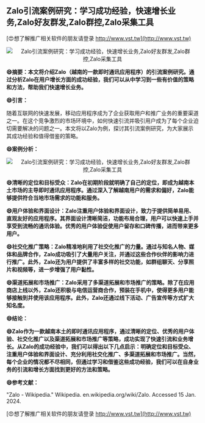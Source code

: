 ## **Zalo引流案例研究：学习成功经验，快速增长业务,Zalo好友群发,Zalo群控,Zalo采集工具**

[😍想了解推广相关软件的朋友请登录 http://www.vst.tw](http://www.vst.tw)

 <center><img src="https://vst.tw/MP4/tuiguang/png/3.png" alt="Zalo引流案例研究：学习成功经验，快速增长业务,Zalo好友群发,Zalo群控,Zalo采集工具"></center>

**😄摘要：本文将介绍Zalo（越南的一款即时通讯应用程序）的引流案例研究。通过分析Zalo在用户增长方面的成功经验，我们可以从中学习到一些有价值的策略和方法，帮助我们快速增长业务。**

**😄引言：**

随着互联网的快速发展，移动应用程序成为了企业获取用户和推广业务的重要渠道之一。在这个竞争激烈的市场环境中，如何快速引流并吸引用户成为了每个企业迫切需要解决的问题之一。本文将以Zalo为例，探讨其引流案例研究，为大家展示其成功经验和值得借鉴的策略。

**😄案例分析：**

 <center><img src="https://vst.tw/MP4/tuiguang/png/0.png" alt="Zalo引流案例研究：学习成功经验，快速增长业务,Zalo好友群发,Zalo群控,Zalo采集工具"></center>

**😄清晰的定位和目标受众：Zalo在初期阶段就明确了自己的定位，即成为越南本土市场的主导即时通讯应用程序。通过深入了解越南用户的需求和偏好，Zalo能够提供符合当地市场需求的功能和服务。**

**😄用户体验和界面设计：Zalo注重用户体验和界面设计，致力于提供简单易用、直观友好的应用程序。其界面设计清晰简洁，功能布局合理，用户可以快速上手并享受到流畅的通讯体验。优秀的用户体验促使用户留存和口碑传播，进而带来更多用户。**

**😄社交化推广策略：Zalo精准地利用了社交化推广的力量。通过与知名人物、媒体和品牌合作，Zalo成功吸引了大量用户关注，并通过这些合作伙伴的影响力进行推广。此外，Zalo还为用户提供了丰富多样的社交功能，如群组聊天、分享照片和视频等，进一步增强了用户黏性。**

**😄渠道拓展和市场推广：Zalo采用了多渠道拓展和市场推广的策略。除了在应用商店上线以外，Zalo还积极与电信运营商合作，预装在手机中，使得更多用户能够接触到并使用该应用程序。此外，Zalo还通过线下活动、广告宣传等方式扩大知名度。**

**😄结论：**

**😄Zalo作为一款越南本土的即时通讯应用程序，通过清晰的定位、优秀的用户体验、社交化推广以及渠道拓展和市场推广等策略，成功实现了快速引流和业务增长。从Zalo的成功经验中，我们可以得出以下几点启示：明确定位和目标受众、注重用户体验和界面设计、充分利用社交化推广、多渠道拓展和市场推广。当然，每个企业的情况都不尽相同，但通过学习和借鉴这些成功经验，我们可以在自身业务的引流和增长方面找到更好的方法和策略。**

**😄参考文献：**

"Zalo - Wikipedia." Wikipedia. en.wikipedia.org/wiki/Zalo. Accessed 15 Jan. 2024.

[😍想了解推广相关软件的朋友请登录 http://www.vst.tw](http://www.vst.tw)



